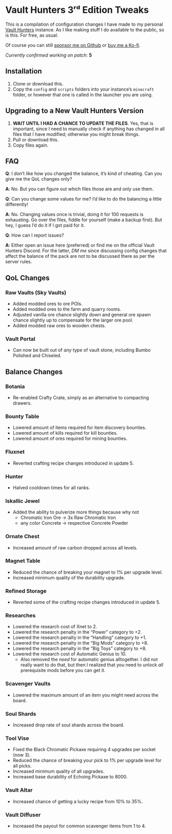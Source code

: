 # Vault Hunters 3ʳᵈ Edition Tweaks

This is a compilation of configuration changes I have made to my personal [Vault
Hunters](https://vaulthunters.gg) instance. As I like making stuff I do
available to the public, so is this. For free, as usual.

Of course you can still [sponsor me on
Github](https://github.com/sponsors/alterNERDtive) or [buy me a
Ko-fi](https://ko-fi.com/S6S1DLYBS).

_Currently confirmed working on patch_: __5__

## Installation

1. Clone or download this.
2. Copy the `config` and `scripts` folders into your instance’s `minecraft`
   folder, or however that one is called in the launcher you are using.

## Upgrading to a New Vault Hunters Version

1. __WAIT UNTIL I HAD A CHANCE TO UPDATE THE FILES__. Yes, that is important,
   since I need to manually check if anything has changed in all files that I
   have modified; otherwise you might break things.
2. Pull or download this.
3. Copy files again.

## FAQ

__Q__: I don’t like how you changed the balance, it’s kind of cheating. Can you
give me the QoL changes only?

__A__: No. But you can figure out which files those are and only use them.

__Q__: Can you change some values for me? I’d like to do the balancing a little
differently!

__A__: No. Changing values once is trivial, doing it for 100 requests is
exhausting. Go over the files, fiddle for yourself (make a backup first). But
hey, I guess I’d do it if I got paid for it.

__Q__: How can I report issues?

__A__: Either open an issue here (preferred) or find me on the official Vault
Hunters Discord. For the latter, _DM me_ since discussing config changes that
affect the balance of the pack are not to be discussed there as per the server
rules.

## QoL Changes

### Raw Vaults (Sky Vaults)

* Added modded ores to ore POIs.
* Added modded ores to the farm and quarry rooms.
* Adjusted vanilla ore chance slightly down and general ore spawn chance
  slightly up to compensate for the larger ore pool.
* Added modded raw ores to wooden chests.

### Vault Portal

* Can now be built out of _any_ type of vault stone, including Bumbo Polished
  and Chiseled.

## Balance Changes

### Botania

* Re-enabled Crafty Crate, simply as an alternative to compacting drawers.

### Bounty Table

* Lowered amount of items required for item discovery bounties.
* Lowered amount of kills required for kill bounties.
* Lowered amount of ores required for mining bounties.

### Fluxnet

* Reverted crafting recipe changes introduced in update 5.

### Hunter

* Halved cooldown times for all ranks.

### Iskallic Jewel

* Added the ability to pulverize more things because why not
  * Chromatic Iron Ore → 3x Raw Chromatic Iron
  * any color Concrete → respective Concrete Powder

### Ornate Chest

* Increased amount of raw carbon dropped across all levels.

### Magnet Table

* Reduced the chance of breaking your magnet to 1% per upgrade level.
* Increased minimum quality of the durability upgrade.

### Refined Storage

* Reverted some of the crafting recipe changes introduced in update 5.

### Researches

* Lowered the research cost of Xnet to 2.
* Lowered the research penalty in the “Power” category to +2.
* Lowered the research penalty in the “Handling” category to +1.
* Lowered the research penalty in the “Big Mods” category to +8.
* Lowered the research penalty in the “Big Toys” category to +8.
* Lowered the research cost of Automatic Genius to 10.
  * Also removed the _need_ for automatic genius alltogether. I did not really
    want to do that, but then I realized that you need to unlock _all_
    prerequisite mods before you can get it.

### Scavenger Vaults

* Lowered the maximum amount of an item you might need across the board.

### Soul Shards

* Increased drop rate of soul shards across the board.

### Tool Vise

* Fixed the Black Chromatic Pickaxe requiring 4 upgrades per socket (now 3).
* Reduced the chance of breaking your pick to 1% per upgrade level for all
  picks.
* Increased minimum quality of all upgrades.
* Increased base durability of Echoing Pickaxe to 8000.

### Vault Altar

* Increased chance of getting a lucky recipe from 10% to 35%.

### Vault Diffuser

* Increased the payout for common scavenger items from 1 to 4.
